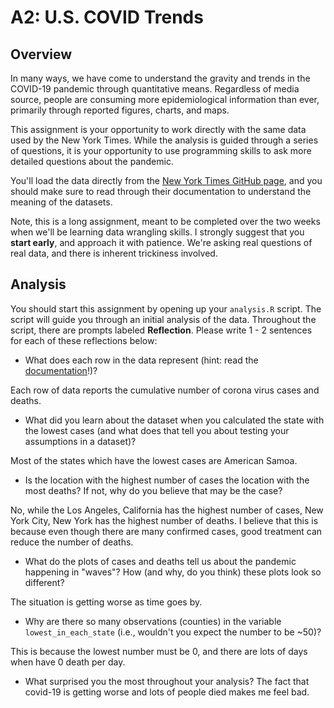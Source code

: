 # A2: U.S. COVID Trends

## Overview
In many ways, we have come to understand the gravity and trends in the COVID-19 pandemic through quantitative means. Regardless of media source, people are consuming more epidemiological information than ever, primarily through reported figures, charts, and maps. 

This assignment is your opportunity to work directly with the same data used by the New York Times. While the analysis is guided through a series of questions, it is your opportunity to use programming skills to ask more detailed questions about the pandemic.

You'll load the data directly from the [New York Times GitHub page](https://github.com/nytimes/covid-19-data/), and you should make sure to read through their documentation to understand the meaning of the datasets. 

Note, this is a long assignment, meant to be completed over the two weeks when we'll be learning data wrangling skills. I strongly suggest that you **start early**, and approach it with patience. We're asking real questions of real data, and there is inherent trickiness involved. 

## Analysis
You should start this assignment by opening up your `analysis.R` script. The script will guide you through an initial analysis of the data. Throughout the script, there are prompts labeled **Reflection**. Please write 1 - 2 sentences for each of these reflections below:

- What does each row in the data represent (hint: read the [documentation](https://github.com/nytimes/covid-19-data/)!)?

Each row of data reports the cumulative number of corona virus cases and deaths.

- What did you learn about the dataset when you calculated the state with the lowest cases (and what does that tell you about testing your assumptions in a dataset)?

Most of the states which have the lowest cases are American Samoa. 

- Is the location with the highest number of cases the location with the most deaths? If not, why do you believe that may be the case? 

No, while the Los Angeles, California has the highest number of cases, New York City, New York has the highest number of deaths. I believe that this is because even though there are many confirmed cases, good treatment can reduce the number of deaths.

- What do the plots of cases and deaths tell us about the  pandemic happening in "waves"? How (and why, do you think) these plots look so different?

The situation is getting worse as time goes by. 

- Why are there so many observations (counties) in the variable `lowest_in_each_state` (i.e., wouldn't you expect the number to be ~50)?

This is because the lowest number must be 0, and there are lots of days when have 0 death per day.

- What surprised you the most throughout your analysis?
The fact that covid-19 is getting worse and lots of people died makes me feel bad.
